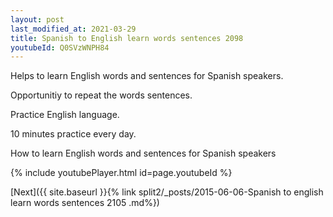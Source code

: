 ```yaml
---
layout: post
last_modified_at: 2021-03-29
title: Spanish to English learn words sentences 2098 
youtubeId: Q0SVzWNPH84
---
```

 
 
Helps to learn English words and sentences for Spanish speakers.

Opportunitiy to repeat the words sentences. 

Practice English language. 
 
10 minutes practice every day. 
 
How to learn English words and sentences for Spanish speakers 
 
{% include youtubePlayer.html id=page.youtubeId %}
 
 
[Next]({{ site.baseurl }}{% link  split2/_posts/2015-06-06-Spanish to english learn words sentences 2105 .md%})
 
